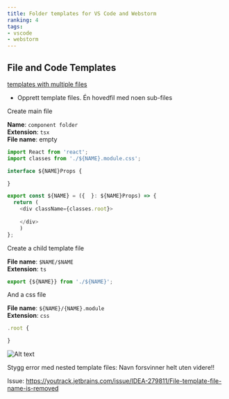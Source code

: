 ```yaml
---
title: Folder templates for VS Code and Webstorm
ranking: 4
tags:
- vscode
- webstorm
---
```


## File and Code Templates

[templates with multiple files](https://www.jetbrains.com/help/webstorm/templates-with-multiple-files.html#ws_template_for_component_files)

- Opprett template files. Én hovedfil med noen sub-files

Create main file

**Name**: `component folder` \
**Extension**: `tsx` \
**File name**: empty

```ts
import React from 'react';
import classes from './${NAME}.module.css';

interface ${NAME}Props {

}

export const ${NAME} = ({  }: ${NAME}Props) => {
  return (
    <div className={classes.root}>
      
    </div>
    )
};
```````

Create a child template file

**File name**: `$NAME/$NAME` \
**Extension**: `ts`


```ts
export {${NAME}} from './${NAME}';
```

And a css file

**File name**: `${NAME}/{NAME}.module` \
**Extension**: `css`

```ts
.root {

}
```````

![Alt text](/images/file-and-code-templates2.png)

Stygg error med nested template files: Navn forsvinner helt uten videre!!

Issue: <https://youtrack.jetbrains.com/issue/IDEA-279811/File-template-file-name-is-removed>
